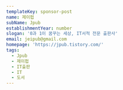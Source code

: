 ```yaml
---
templateKey: sponsor-post
name: 제이펍
subName: Jpub
establishmentYear: number
slogan: '0과 1이 꿈꾸는 세상, IT서적 전문 출판사'
email: jeipub@gmail.com
homepage: 'https://jpub.tistory.com/'
tags:
  - Jpub
  - 제이펍
  - IT출판
  - IT
  - 도서
---
```


